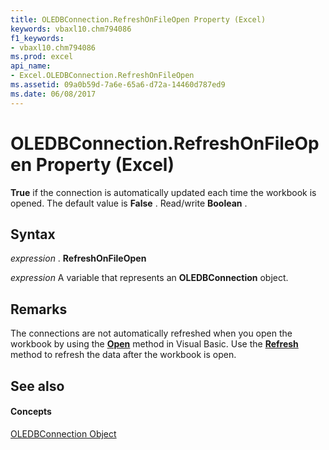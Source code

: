 ```yaml
---
title: OLEDBConnection.RefreshOnFileOpen Property (Excel)
keywords: vbaxl10.chm794086
f1_keywords:
- vbaxl10.chm794086
ms.prod: excel
api_name:
- Excel.OLEDBConnection.RefreshOnFileOpen
ms.assetid: 09a0b59d-7a6e-65a6-d72a-14460d787ed9
ms.date: 06/08/2017
---
```



# OLEDBConnection.RefreshOnFileOpen Property (Excel)

 **True** if the connection is automatically updated each time the workbook is opened. The default value is **False** . Read/write **Boolean** .


## Syntax

 _expression_ . **RefreshOnFileOpen**

 _expression_ A variable that represents an **OLEDBConnection** object.


## Remarks

The connections are not automatically refreshed when you open the workbook by using the **[Open](workbooks-open-method-excel.md)** method in Visual Basic. Use the **[Refresh](oledbconnection-refresh-method-excel.md)** method to refresh the data after the workbook is open.


## See also


#### Concepts


[OLEDBConnection Object](oledbconnection-object-excel.md)

